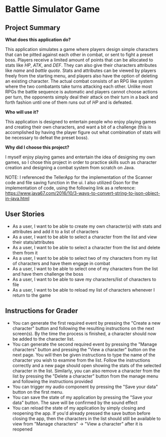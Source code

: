 # Battle Simulator Game

## Project Summary

**What does this application do?**

This application simulates a game where players design simple characters that can be pitted against each other in combat,
or sent to fight a preset boss. Players receive a limited amount of points that can be allocated to stats like *HP*,
*ATK*, and *DEF*. They can also give their characters attributes like *name* and *battle quote*. Stats and
attributes can be viewed by players freely from the starting menu, and players also have the option of deleting
an existing character. The actual combat consists of an RPG like system where the two combatants take turns attacking each 
other. Unlike most RPGs the battle sequence is automatic and players cannot choose actions per turn, the opponents simply
deal their attack on their turn in a back and forth fashion until one of them runs out of *HP* and is defeated.


**Who will use it?**

This application is designed to entertain people who enjoy playing games and creating their own characters, and want a
bit of a challenge (this is accomplished by having the player figure out what combination of stats will be necessary to
defeat the preset boss).


**Why did I choose this project?**

I myself enjoy playing games and entertain the idea of designing my own games, so I chose this
project in order to practice skills such as character creation and designing a combat system from scratch on Java.

NOTE: I referenced the TellerApp for the implementation of the Scanner code and file saving function in the ui. I 
also utilized Gson for the implementation of code, using the following link as a reference:
https://www.java67.com/2016/10/3-ways-to-convert-string-to-json-object-in-java.html


## User Stories
* As a user, I want to be able to create my own character(s) with stats and attributes and add it to a list of characters
* As a user, I want to be able to select a character from the list and view their stats/attributes
* As a user, I want to be able to select a character from the list and delete them from it
* As a user, I want to be able to select two of my characters from my list of characters and have them engage in combat
* As a user, I want to be able to select one of my characters from the list and have them challenge the boss
* As a user, I want to be able to save my characters/list of characters to file
* As a user, I want to be able to reload my list of characters whenever I return to the game

## Instructions for Grader
* You can generate the first required event by pressing the "Create a new character" button and following the resulting
instructions on the next screen(s). By the time the process is finished, a character should now be added to the character list.
* You can generate the second required event by pressing the "Manage characters" button and pressing the "View a character"
button on the next page. You will then be given instructions to type the name of the character you wish to examine from the list.
Follow the instructions correctly and a new page should open showing the stats of the selected character in the list. Similarly, you can
also remove a character from the list by pressing the "Delete a character" button from the manage menu and following the instructions provided
* You can trigger my audio component by pressing the "Save your data" button on the first menu.
* You can save the state of my application by pressing the "Save your data" button. The save will be confirmed by the sound effect
* You can reload the state of my application by simply closing and reopening the app. If you'd already pressed the save button before
closing the app, then the characters in the list should still be available to view from "Manage characters" -> "View a character"
after it is reopened

